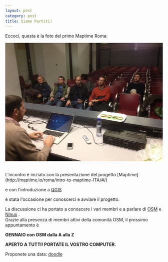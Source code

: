 ```yaml
---
layout: post
category: post
title: Siamo Partiti!
---
```


Eccoci, questa è la foto del primo Maptime Roma:

![Maptime Roma Dic 2014](https://raw.githubusercontent.com/maptime/roma/gh-pages/img/dec_2014.JPG)


<br/>
L'incontro è iniziato con la presentazione del progetto [Maptime](http://maptime.io/roma/intro-to-maptime-ITA/#/)

e con l'introduzione a [QGIS](http://maptime.io/roma/qgis-101-ITA/#/)

è stata l'occasione per conoscerci e avviare il progetto.<br/>

La discussione ci ha portato a conoscere i vari membri e a parlare di [OSM](http://openstreetmap.it/)  e [Ninux](http://wiki.ninux.org/) .<br/>
Grazie alla presenza di membri attivi della comunità OSM, il prossimo appuntamento è<br/> 


__GENNAIO con OSM dalla A alla Z__ <br/>

__APERTO A TUTTI! PORTATE IL VOSTRO COMPUTER.__ <br/>

Proponete una data: [doodle](http://doodle.com/a3rv5utkdc2bzkyp)


